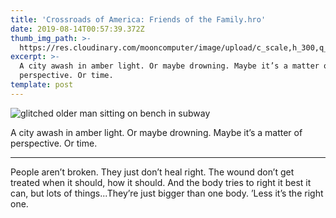 ```yaml
---
title: 'Crossroads of America: Friends of the Family.hro'
date: 2019-08-14T00:57:39.372Z
thumb_img_path: >-
  https://res.cloudinary.com/mooncomputer/image/upload/c_scale,h_300,q_auto:best/v1565745228/Moon%20Computer%20Blog/HRO/Crossroads%20of%20America/crossroads-family-friends--nabeel-syed-hQFrxZydZQk-unsplash--glitched.jpg
excerpt: >-
  A city awash in amber light. Or maybe drowning. Maybe it’s a matter of
  perspective. Or time. 
template: post
---
```

![glitched older man sitting on bench in subway](https://res.cloudinary.com/mooncomputer/image/upload/c_scale,h_800,q_auto:best/v1565745228/Moon%20Computer%20Blog/HRO/Crossroads%20of%20America/crossroads-family-friends--nabeel-syed-hQFrxZydZQk-unsplash--glitched.jpg "Crossroads of America: Friends of the Family")

A city awash in amber light. Or maybe drowning. Maybe it’s a matter of perspective. Or time. 

---

People aren’t broken. They just don’t heal right.  The wound don’t get treated when it should, how it should. And the body tries to right it best it can, but lots of things...They’re just bigger than one body. ’Less it’s the right one.
